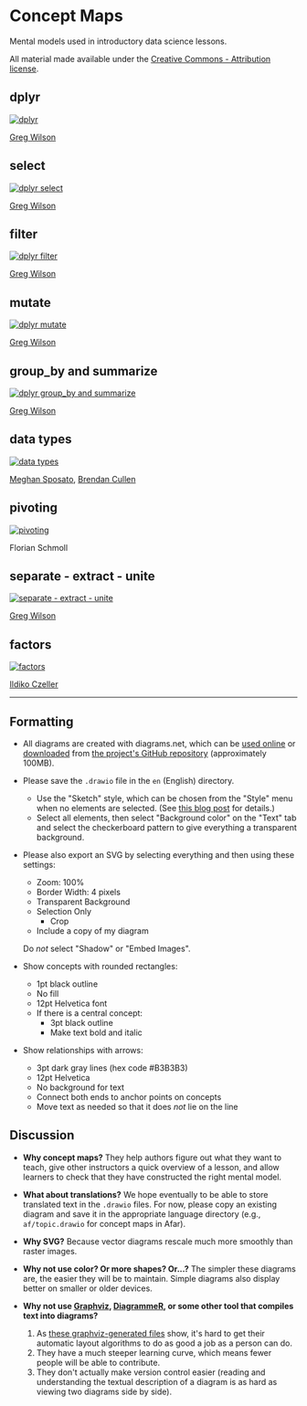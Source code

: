 # Concept Maps

Mental models used in introductory data science lessons.

All material made available under the [Creative Commons - Attribution license](LICENSE.md).

## dplyr

<a href="en/dplyr.svg"><img src="en/dplyr.svg" alt="dplyr" size="90%" /></a>

[Greg Wilson][wilson-greg]

## select

<a href="en/select.svg"><img src="en/select.svg" alt="dplyr select" size="90%" /></a>

[Greg Wilson][wilson-greg]

## filter

<a href="en/filter.svg"><img src="en/filter.svg" alt="dplyr filter" size="90%" /></a>

[Greg Wilson][wilson-greg]

## mutate

<a href="en/mutate.svg"><img src="en/mutate.svg" alt="dplyr mutate" size="90%" /></a>

[Greg Wilson][wilson-greg]

## group_by and summarize

<a href="en/group_by-summarize.svg"><img src="en/group_by-summarize.svg" alt="dplyr group_by and summarize" size="90%" /></a>

[Greg Wilson][wilson-greg]

## data types

<a href="en/data-types.svg"><img src="en/data-types.svg" alt="data types" size="90%" /></a>

[Meghan Sposato][sposato-meghan],
[Brendan Cullen][cullen-brendan]

## pivoting

<a href="en/pivoting.svg"><img src="en/pivoting.svg" alt="pivoting" size="90%" /></a>

Florian Schmoll

## separate - extract - unite

<a href="en/separate-extract-unite.svg"><img src="en/separate-extract-unite.svg" alt="separate - extract - unite" size="90%" /></a>

[Greg Wilson][wilson-greg]

## factors

<a href="en/factors.svg"><img src="en/factors.svg" alt="factors" size="90%" /></a>

[Ildiko Czeller][czeller-ildiko]

---

## Formatting

-   All diagrams are created with diagrams.net,
    which can be [used online](https://app.diagrams.net/)
    or [downloaded](https://github.com/jgraph/drawio-desktop/releases/tag/v13.6.2)
    from [the project's GitHub repository](https://github.com/jgraph/drawio)
    (approximately 100MB).

-   Please save the `.drawio` file in the `en` (English) directory.
    -   Use the "Sketch" style,
        which can be chosen from the "Style" menu when no elements are selected.
        (See [this blog post](https://www.diagrams.net/blog/rough-style) for details.)
    -   Select all elements,
        then select "Background color" on the "Text" tab
        and select the checkerboard pattern to give everything a transparent background.

-   Please also export an SVG by selecting everything and then using these settings:
    -   Zoom: 100%
    -   Border Width: 4 pixels
    -   Transparent Background
    -   Selection Only
        -   Crop
    -   Include a copy of my diagram

    Do *not* select "Shadow" or "Embed Images".

-   Show concepts with rounded rectangles:
    -   1pt black outline
    -   No fill
    -   12pt Helvetica font
    -   If there is a central concept:
        -   3pt black outline
        -   Make text bold and italic

-   Show relationships with arrows:
    -   3pt dark gray lines (hex code #B3B3B3)
    -   12pt Helvetica
    -   No background for text
    -   Connect both ends to anchor points on concepts
    -   Move text as needed so that it does *not* lie on the line

## Discussion

-   **Why concept maps?**
    They help authors figure out what they want to teach,
    give other instructors a quick overview of a lesson,
    and allow learners to check that they have constructed the right mental model.

-   **What about translations?**
    We hope eventually to be able to store translated text in the `.drawio` files.
    For now,
    please copy an existing diagram and save it in the appropriate language directory
    (e.g., `af/topic.drawio` for concept maps in Afar).

-   **Why SVG?**
    Because vector diagrams rescale much more smoothly than raster images.

-   **Why not use color? Or more shapes? Or...?**
    The simpler these diagrams are,
    the easier they will be to maintain.
    Simple diagrams also display better on smaller or older devices.

-   **Why not use [Graphviz](https://graphviz.org/),
    [DiagrammeR](https://rich-iannone.github.io/DiagrammeR/),
    or some other tool that compiles text into diagrams?**
    1.  As [these graphviz-generated files](./dot/README.md) show,
        it's hard to get their automatic layout algorithms
        to do as good a job as a person can do.
    2.  They have a much steeper learning curve,
        which means fewer people will be able to contribute.
    3.  They don't actually make version control easier
        (reading and understanding the textual description of a diagram
        is as hard as viewing two diagrams side by side).

[cullen-brendan]: https://bcullen.rbind.io/
[czeller-ildiko]: https://ildiczeller.com/
[sposato-meghan]: https://education.rstudio.com/trainers/people/sposato+meghan/
[wilson-greg]: http://third-bit.com
